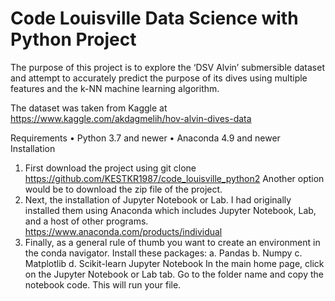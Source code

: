 # Code Louisville Data Science with Python Project

The purpose of this project is to explore the ‘DSV Alvin’ submersible dataset and attempt to accurately predict the purpose of its dives using multiple features and the k-NN machine learning algorithm.

The dataset was taken from Kaggle at https://www.kaggle.com/akdagmelih/hov-alvin-dives-data

Requirements
•	Python 3.7 and newer
•	Anaconda 4.9 and newer
Installation
1.	First download the project using git clone https://github.com/KESTKR1987/code_louisville_python2 Another option would be to download the zip file of the project.
2.	Next, the installation of Jupyter Notebook or Lab. I had originally installed them using Anaconda which includes Jupyter Notebook, Lab, and a host of other programs. https://www.anaconda.com/products/individual
3.	Finally, as a general rule of thumb you want to create an environment in the conda navigator. Install these packages:
a.	Pandas
b.	Numpy
c.	Matplotlib
d.	Scikit-learn
Jupyter Notebook
In the main home page, click on the Jupyter Notebook or Lab tab. Go to the folder name and copy the notebook code. This will run your file.


